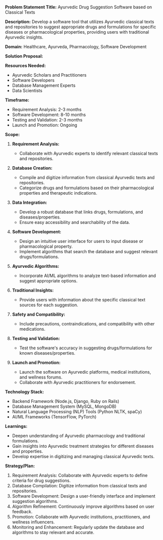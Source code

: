 **Problem Statement Title:** Ayurvedic Drug Suggestion Software based on Classical Texts

**Description:** Develop a software tool that utilizes Ayurvedic classical texts and repositories to suggest appropriate drugs and formulations for specific diseases or pharmacological properties, providing users with traditional Ayurvedic insights.

**Domain:** Healthcare, Ayurveda, Pharmacology, Software Development

**Solution Proposal:**

**Resources Needed:**
- Ayurvedic Scholars and Practitioners
- Software Developers
- Database Management Experts
- Data Scientists

**Timeframe:**
- Requirement Analysis: 2-3 months
- Software Development: 8-10 months
- Testing and Validation: 2-3 months
- Launch and Promotion: Ongoing

**Scope:**
1. **Requirement Analysis:**
   - Collaborate with Ayurvedic experts to identify relevant classical texts and repositories.

2. **Database Creation:**
   - Compile and digitize information from classical Ayurvedic texts and repositories.
   - Categorize drugs and formulations based on their pharmacological properties and therapeutic indications.

3. **Data Integration:**
   - Develop a robust database that links drugs, formulations, and diseases/properties.
   - Ensure easy accessibility and searchability of the data.

4. **Software Development:**
   - Design an intuitive user interface for users to input disease or pharmacological property.
   - Implement algorithms that search the database and suggest relevant drugs/formulations.

5. **Ayurvedic Algorithms:**
   - Incorporate AI/ML algorithms to analyze text-based information and suggest appropriate options.

6. **Traditional Insights:**
   - Provide users with information about the specific classical text sources for each suggestion.

7. **Safety and Compatibility:**
   - Include precautions, contraindications, and compatibility with other medications.

8. **Testing and Validation:**
   - Test the software's accuracy in suggesting drugs/formulations for known diseases/properties.

9. **Launch and Promotion:**
   - Launch the software on Ayurvedic platforms, medical institutions, and wellness forums.
   - Collaborate with Ayurvedic practitioners for endorsement.

**Technology Stack:**
- Backend Framework (Node.js, Django, Ruby on Rails)
- Database Management System (MySQL, MongoDB)
- Natural Language Processing (NLP) Tools (Python NLTK, spaCy)
- AI/ML Frameworks (TensorFlow, PyTorch)

**Learnings:**
- Deepen understanding of Ayurvedic pharmacology and traditional formulations.
- Gain insights into Ayurvedic treatment strategies for different diseases and properties.
- Develop expertise in digitizing and managing classical Ayurvedic texts.

**Strategy/Plan:**
1. Requirement Analysis: Collaborate with Ayurvedic experts to define criteria for drug suggestions.
2. Database Compilation: Digitize information from classical texts and repositories.
3. Software Development: Design a user-friendly interface and implement suggestion algorithms.
4. Algorithm Refinement: Continuously improve algorithms based on user feedback.
5. Promotion: Collaborate with Ayurvedic institutions, practitioners, and wellness influencers.
6. Monitoring and Enhancement: Regularly update the database and algorithms to stay relevant and accurate.